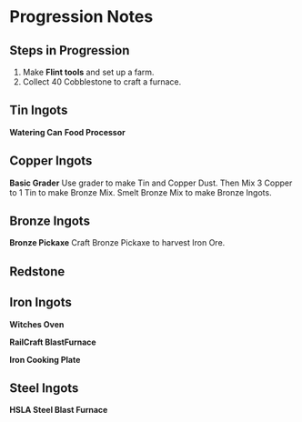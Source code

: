 Progression Notes
=================


Steps in Progression
--------------------

1. Make **Flint tools** and set up a farm. 
2. Collect 40 Cobblestone to craft a furnace.


Tin Ingots
----------

**Watering Can**
**Food Processor**

Copper Ingots
-------------

**Basic Grader**
  Use grader to make Tin and Copper Dust. Then Mix 3 Copper to 1 Tin to make Bronze Mix. Smelt Bronze Mix to make Bronze Ingots.

Bronze Ingots
-------------

**Bronze Pickaxe**
  Craft Bronze Pickaxe to harvest Iron Ore.


Redstone
--------



Iron Ingots
-----------

**Witches Oven**

**RailCraft BlastFurnace**

**Iron Cooking Plate**



Steel Ingots
------------

**HSLA Steel Blast Furnace**



